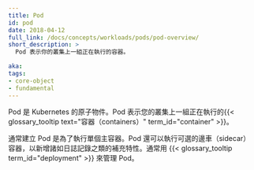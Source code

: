 ```yaml
---
title: Pod
id: pod
date: 2018-04-12
full_link: /docs/concepts/workloads/pods/pod-overview/
short_description: >
  Pod 表示你的叢集上一組正在執行的容器。

aka: 
tags:
- core-object
- fundamental
---
```


<!--
---
title: Pod
id: pod
date: 2018-04-12
full_link: /docs/concepts/workloads/pods/pod-overview/
short_description: >
  A Pod represents a set of running containers in your cluster.

aka: 
tags:
- core-object
- fundamental
---
-->

<!--
 The smallest and simplest Kubernetes object. A Pod represents a set of running {{< glossary_tooltip text="containers" term_id="container" >}} on your cluster.
-->

 Pod 是 Kubernetes 的原子物件。Pod 表示您的叢集上一組正在執行的{{< glossary_tooltip text="容器（containers）" term_id="container" >}}。

<!--more--> 

<!--
A Pod is typically set up to run a single primary container. It can also run optional sidecar containers that add supplementary features like logging. Pods are commonly managed by a {{< glossary_tooltip term_id="deployment" >}}.
-->

通常建立 Pod 是為了執行單個主容器。Pod 還可以執行可選的邊車（sidecar）容器，以新增諸如日誌記錄之類的補充特性。通常用 {{< glossary_tooltip term_id="deployment" >}} 來管理 Pod。
